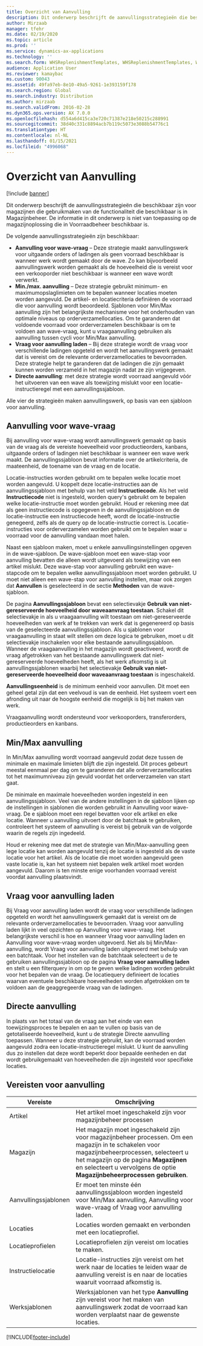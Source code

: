 ```yaml
---
title: Overzicht van Aanvulling
description: Dit onderwerp beschrijft de aanvullingsstrategieën die beschikbaar zijn voor magazijnen die gebruikmaken van de functionaliteit die beschikbaar is in Magazijnbeheer.
author: Mirzaab
manager: tfehr
ms.date: 02/19/2020
ms.topic: article
ms.prod: ''
ms.service: dynamics-ax-applications
ms.technology: ''
ms.search.form: WHSReplenishmentTemplates, WHSReplenishmentTemplates, WHSInventFixedLocation, WHSRequestType
audience: Application User
ms.reviewer: kamaybac
ms.custom: 90043
ms.assetid: 49fa97eb-8e10-49a5-9261-1e393159f178
ms.search.region: Global
ms.search.industry: Distribution
ms.author: mirzaab
ms.search.validFrom: 2016-02-28
ms.dyn365.ops.version: AX 7.0.0
ms.openlocfilehash: d554a6d415ca3e720c71387e218e50215c288991
ms.sourcegitcommit: 38d40c331c8894acb7b119c5073e3088b54776c1
ms.translationtype: HT
ms.contentlocale: nl-NL
ms.lasthandoff: 01/15/2021
ms.locfileid: "4996068"
---
```

# <a name="replenishment-overview"></a>Overzicht van Aanvulling

[!include [banner](../includes/banner.md)]

Dit onderwerp beschrijft de aanvullingsstrategieën die beschikbaar zijn voor magazijnen die gebruikmaken van de functionaliteit die beschikbaar is in Magazijnbeheer. De informatie in dit onderwerp is niet van toepassing op de magazijnoplossing die in Voorraadbeheer beschikbaar is.

De volgende aanvullingsstrategieën zijn beschikbaar:

- **Aanvulling voor wave-vraag** – Deze strategie maakt aanvullingswerk voor uitgaande orders of ladingen als geen voorraad beschikbaar is wanneer werk wordt gemaakt door de wave. Zo kan bijvoorbeeld aanvullingswerk worden gemaakt als de hoeveelheid die is vereist voor een verkooporder niet beschikbaar is wanneer een wave wordt verwerkt.
- **Min./max. aanvulling** – Deze strategie gebruikt minimum- en maximumopslaglimieten om te bepalen wanneer locaties moeten worden aangevuld. De artikel- en locatiecriteria definiëren de voorraad die voor aanvulling wordt beoordeeld. Sjablonen voor Min/Max aanvulling zijn het belangrijkste mechanisme voor het onderhouden van optimale niveaus op orderverzamellocaties. Om te garanderen dat voldoende voorraad voor orderverzamelen beschikbaar is om te voldoen aan wave-vraag, kunt u vraagaanvulling gebruiken als aanvulling tussen cycli voor Min/Max aanvulling.
- **Vraag voor aanvulling laden** – Bij deze strategie wordt de vraag voor verschillende ladingen opgeteld en wordt het aanvullingswerk gemaakt dat is vereist om de relevante orderverzamellocaties te bevoorraden. Deze strategie helpt te garanderen dat de ladingen die zijn gemaakt kunnen worden verzameld in het magazijn nadat ze zijn vrijgegeven.
- **Directe aanvulling**: met deze strategie wordt voorraad aangevuld vóór het uitvoeren van een wave als toewijzing mislukt voor een locatie-instructieregel met een aanvullingssjabloon. 

Alle vier de strategieën maken aanvullingswerk, op basis van een sjabloon voor aanvulling.

## <a name="wave-demand-replenishment"></a>Aanvulling voor wave-vraag
Bij aanvulling voor wave-vraag wordt aanvullingswerk gemaakt op basis van de vraag als de vereiste hoeveelheid voor productieorders, kanbans, uitgaande orders of ladingen niet beschikbaar is wanneer een wave werk maakt. De aanvullingssjabloon bevat informatie over de artikelcriteria, de maateenheid, de toename van de vraag en de locatie. 

Locatie-instructies worden gebruikt om te bepalen welke locatie moet worden aangevuld. U koppelt deze locatie-instructies aan de aanvullingssjabloon met behulp van het veld **Instructiecode**. Als het veld **Instructiecode** niet is ingesteld, worden query's gebruikt om te bepalen welke locatie-instructie moet worden gebruikt. Houd er rekening mee dat als geen instructiecode is opgegeven in de aanvullingssjabloon en de locatie-instructie een instructiecode heeft, wordt de locatie-instructie genegeerd, zelfs als de query op de locatie-instructie correct is. Locatie-instructies voor orderverzamelen worden gebruikt om te bepalen waar u voorraad voor de aanvulling vandaan moet halen. 

Naast een sjabloon maken, moet u enkele aanvullingsinstellingen opgeven in de wave-sjabloon. De wave-sjabloon moet een wave-stap voor aanvulling bevatten die alleen wordt uitgevoerd als toewijzing van een artikel mislukt. Deze wave-stap voor aanvulling gebruikt een wave-stapcode om te bepalen welke aanvullingssjabloon moet worden gebruikt. U moet niet alleen een wave-stap voor aanvulling instellen, maar ook zorgen dat **Aanvullen** is geselecteerd in de sectie **Methoden** van de wave-sjabloon. 

De pagina **Aanvullingssjabloon** bevat een selectievakje **Gebruik van niet-gereserveerde hoeveelheid door waveaanvraag toestaan**. Schakel dit selectievakje in als u vraagaanvulling wilt toestaan om niet-gereserveerde hoeveelheden van werk af te trekken van werk dat is gegenereerd op basis van de geselecteerde aanvullingssjabloon. Als u sjablonen voor vraagaanvulling in staat wilt stellen om deze logica te gebruiken, moet u dit selectievakje inschakelen voor elke bestaande aanvullingssjabloon. Wanneer de vraagaanvulling in het magazijn wordt geactiveerd, wordt de vraag afgetrokken van het bestaande aanvullingswerk dat niet-gereserveerde hoeveelheden heeft, als het werk afkomstig is uit aanvullingssjablonen waarbij het selectievakje **Gebruik van niet-gereserveerde hoeveelheid door waveaanvraag toestaan** is ingeschakeld.

**Aanvullingseenheid** is de minimum eenheid voor aanvullen. Dit moet een geheel getal zijn dat een veelvoud is van de eenheid. Het systeem voert een afronding uit naar de hoogste eenheid die mogelijk is bij het maken van werk.

Vraagaanvulling wordt ondersteund voor verkooporders, transferorders, productieorders en kanbans. 

## <a name="minmax-replenishment"></a>Min/Max aanvulling
In Min/Max aanvulling wordt voorraad aangevuld zodat deze tussen de minimale en maximale limieten blijft die zijn ingesteld. Dit proces gebeurt meestal eenmaal per dag om te garanderen dat alle orderverzamellocaties tot het maximumniveau zijn gevuld voordat het orderverzamelen van start gaat. 

De minimale en maximale hoeveelheden worden ingesteld in een aanvullingssjabloon. Veel van de andere instellingen in de sjabloon lijken op de instellingen in sjablonen die worden gebruikt in Aanvulling voor wave-vraag. De e sjabloon moet een regel bevatten voor elk artikel en elke locatie. Wanneer u aanvulling uitvoert door de batchtaak te gebruiken, controleert het systeem of aanvulling is vereist bij gebruik van de volgorde waarin de regels zijn ingedeeld. 

Houd er rekening mee dat met de strategie van Min/Max-aanvulling geen lege locatie kan worden aangevuld tenzij de locatie is ingesteld als de vaste locatie voor het artikel. Als de locatie die moet worden aangevuld geen vaste locatie is, kan het systeem niet bepalen welk artikel moet worden aangevuld. Daarom is ten minste enige voorhanden voorraad vereist voordat aanvulling plaatsvindt.

## <a name="load-demand-replenishment"></a>Vraag voor aanvulling laden
Bij Vraag voor aanvulling laden wordt de vraag voor verschillende ladingen opgeteld en wordt het aanvullingswerk gemaakt dat is vereist om de relevante orderverzamellocaties te bevoorraden. Vraag voor aanvulling laden lijkt in veel opzichten op Aanvulling voor wave-vraag. Het belangrijkste verschil is hoe en wanneer Vraag voor aanvulling laden en Aanvulling voor wave-vraag worden uitgevoerd. Net als bij Min/Max-aanvulling, wordt Vraag voor aanvulling laden uitgevoerd met behulp van een batchtaak. Voor het instellen van de batchtaak selecteert u de te gebruiken aanvullingssjabloon op de pagina **Vraag voor aanvulling laden** en stelt u een filterquery in om op te geven welke ladingen worden gebruikt voor het bepalen van de vraag. De locatiequery definieert de locaties waarvan eventuele beschikbare hoeveelheden worden afgetrokken om te voldoen aan de geaggregeerde vraag van de ladingen.

## <a name="immediate-replenishment"></a>Directe aanvulling
In plaats van het totaal van de vraag aan het einde van een toewijzingsproces te bepalen en aan te vullen op basis van de getotaliseerde hoeveelheid, kunt u de strategie Directe aanvulling toepassen. Wanneer u deze strategie gebruikt, kan de voorraad worden aangevuld zodra een locatie-instructieregel mislukt. U kunt de aanvulling dus zo instellen dat deze wordt beperkt door bepaalde eenheden en dat wordt gebruikgemaakt van hoeveelheden die zijn ingesteld voor specifieke locaties.

## <a name="replenishment-prerequisites"></a>Vereisten voor aanvulling

|      Vereiste       |                                                                                                                                Omschrijving                                                                                                                                 |
|-------------------------|----------------------------------------------------------------------------------------------------------------------------------------------------------------------------------------------------------------------------------------------------------------------------|
|          Artikel           |                                                                                                        Het artikel moet ingeschakeld zijn voor magazijnbeheer processen                                                                                                        |
|        Magazijn        | Het magazijn moet ingeschakeld zijn voor magazijnbeheer processen. Om een magazijn in te schakelen voor magazijnbeheerprocessen, selecteert u het magazijn op de pagina <strong>Magazijnen</strong> en selecteert u vervolgens de optie <strong>Magazijnbeheerprocessen gebruiken</strong>. |
| Aanvullingssjablonen |                                                                   Er moet ten minste één aanvullingssjabloon worden ingesteld voor Min/Max aanvulling, Aanvulling voor wave-vraag of Vraag voor aanvulling laden.                                                                   |
|        Locaties        |                                                                                                       Locaties worden gemaakt en verbonden met een locatieprofiel.                                                                                                       |
|    Locatieprofielen    |                                                                                                        Locatieprofielen zijn vereist om locaties te maken.                                                                                                        |
|   Instructielocatie   |                                                       Locatie-instructies zijn vereist om het werk naar de locaties te leiden waar de aanvulling vereist is en naar de locaties waaruit voorraad afkomstig is.                                                        |
|     Werksjablonen      |                                                   Werksjablonen van het type <strong>Aanvulling</strong> zijn vereist voor het maken van aanvullingswerk zodat de voorraad kan worden verplaatst naar de gewenste locaties.                                                    |



[!INCLUDE[footer-include](../../includes/footer-banner.md)]